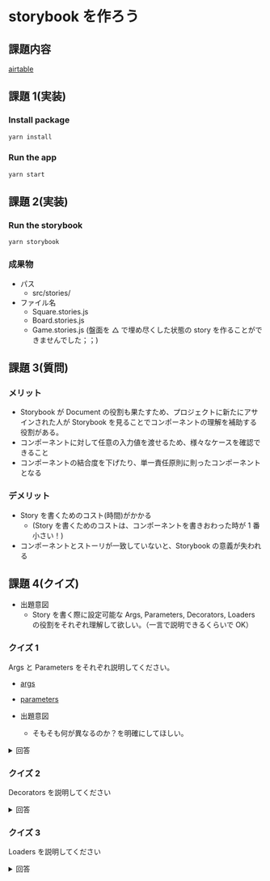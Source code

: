 # storybook を作ろう

## 課題内容

[airtable](https://airtable.com/tblTnXBXFOYJ0J7lZ/viwyi8muFtWUlhNKG/recWdySlizw8BgKzi?blocks=hide)

## 課題 1(実装)

### Install package

```bash
yarn install
```

### Run the app

```bash
yarn start
```

## 課題 2(実装)

### Run the storybook

```bash
yarn storybook
```

### 成果物

- パス
  - src/stories/
- ファイル名
  - Square.stories.js
  - Board.stories.js
  - Game.stories.js (盤面を △ で埋め尽くした状態の story を作ることができませんでした；；)

## 課題 3(質問)

### メリット

- Storybook が Document の役割も果たすため、プロジェクトに新たにアサインされた人が Storybook を見ることでコンポーネントの理解を補助する役割がある。
- コンポーネントに対して任意の入力値を渡せるため、様々なケースを確認できること
- コンポーネントの結合度を下げたり、単一責任原則に則ったコンポーネントとなる

### デメリット

- Story を書くためのコスト(時間)がかかる
  - (Story を書くためのコストは、コンポーネントを書きおわった時が 1 番小さい！)
- コンポーネントとストーリが一致していないと、Storybook の意義が失われる

## 課題 4(クイズ)

- 出題意図
  - Story を書く際に設定可能な Args, Parameters, Decorators, Loaders の役割をそれぞれ理解して欲しい。（一言で説明できるくらいで OK）

### クイズ 1

Args と Parameters をそれぞれ説明してください。

- [args](https://storybook.js.org/docs/react/writing-stories/args)
- [parameters](https://storybook.js.org/docs/react/writing-stories/parameters)

- 出題意図
  - そもそも何が異なるのか？を明確にしてほしい。

<details><summary>回答</summary><div>

- Args
  - Component に渡す props を設定するための記法
- Parameters
  - Storybook の機能やアドオンを制御するための静的なデータセット
- 違い
  - そもそも、設定対象が異なる

</div></details>

### クイズ 2

Decorators を説明してください

<details><summary>回答</summary><div>

- Decorators
  - Story に対して、スタイル(レンダリング)をラップする方法

</div></details>

### クイズ 3

Loaders を説明してください

<details><summary>回答</summary><div>

- Loaders

  - Story に対して、データをロードする非同期関数
  - Loaders はストーリーのレンダリング前に実行される

- 参考文献
  - [Loaders (experimental)](https://storybook.js.org/docs/react/writing-stories/loaders)

</div></details>
